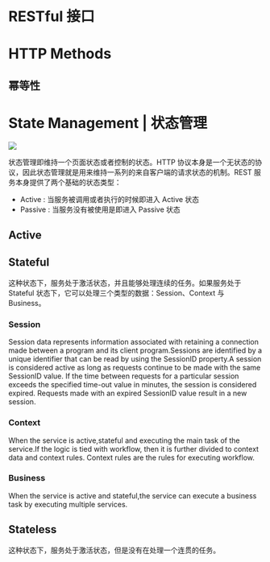# RESTful 接口

# HTTP Methods

## 幂等性

# State Management | 状态管理

![](http://img1.tuicool.com/jAnqmmj.jpg!web)

状态管理即维持一个页面状态或者控制的状态。HTTP 协议本身是一个无状态的协议，因此状态管理就是用来维持一系列的来自客户端的请求状态的机制。REST 服务本身提供了两个基础的状态类型：

- Active : 当服务被调用或者执行的时候即进入 Active 状态
- Passive : 当服务没有被使用是即进入 Passive 状态

## Active

## Stateful

这种状态下，服务处于激活状态，并且能够处理连续的任务。如果服务处于 Stateful 状态下，它可以处理三个类型的数据：Session、Context 与 Business。

### Session

Session data represents information associated with retaining a connection made between a program and its client program.Sessions are identified by a unique identifier that can be read by using the SessionID property.A session is considered active as long as requests continue to be made with the same SessionID value. If the time between requests for a particular session exceeds the specified time-out value in minutes, the session is considered expired. Requests made with an expired SessionID value result in a new session.

### Context

When the service is active,stateful and executing the main task of the service.If the logic is tied with workflow, then it is further divided to context data and context rules. Context rules are the rules for executing workflow.

### Business

When the service is active and stateful,the service can execute a business task by executing multiple services.

## Stateless

这种状态下，服务处于激活状态，但是没有在处理一个连贯的任务。

[1]: http://www.ics.uci.edu/~fielding/pubs/dissertation/top.htm
[2]: http://www.restapitutorial.com/lessons/whatisrest.html#
